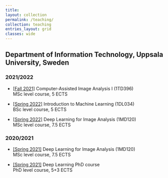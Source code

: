 ```yaml
---
title: 
layout: collection
permalink: /teaching/
collection: teaching
entries_layout: grid
classes: wide
---
```


## Department of Information Technology, Uppsala University, Sweden

### 2021/2022

* [[Fall 2021]](https://www.uu.se/en/admissions/freestanding-courses/course/?kKod=1TD396&typ=1) Computer-Assisted Image Analysis I (1TD396) <br>
MSc level course, 5 ECTS

* [[Spring 2022]](https://www.uu.se/en/admissions/freestanding-courses/course/?kKod=1DL034&typ=1) Introduction to Machine Learning (1DL034) <br>
BSc level course, 5 ECTS

* [[Spring 2022]](https://www.uu.se/en/admissions/freestanding-courses/course/?kKod=1MD120&typ=1) Deep Learning for Image Analysis (1MD120) <br>
MSc level course, 7.5 ECTS

### 2020/2021

* [[Spring 2021]](https://www.uu.se/en/admissions/freestanding-courses/course/?kKod=1MD120&typ=1) Deep Learning for Image Analysis (1MD120) <br>
MSc level course, 7.5 ECTS

* [[Spring 2021]](http://www.it.uu.se/research/systems_and_control/education/2019/dl) Deep Learning PhD course <br>
PhD level course, 5+3 ECTS